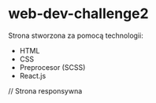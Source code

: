 # web-dev-challenge2
Strona stworzona za pomocą technologii:
- HTML
- CSS
- Preprocesor (SCSS)
- React.js

// Strona responsywna
